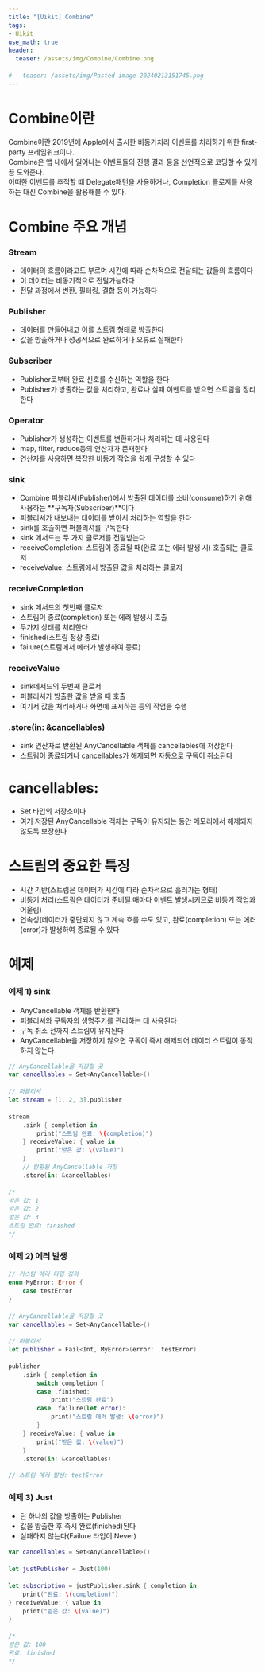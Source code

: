 ```yaml
---
title: "[Uikit] Combine"
tags: 
- Uikit
use_math: true
header: 
  teaser: /assets/img/Combine/Combine.png

#   teaser: /assets/img/Pasted image 20240213151745.png
---
```



<!-- https://medium.com/harrythegreat/swift-combine-입문하기-가이드-1-525ccb94af57 -->
<!-- https://velog.io/@newon-seoul/Combine-을-정리해보았습니다.-기초편 -->
# Combine이란
Combine이란 2019년에 Apple에서 출시한 비동기처리 이벤트를 처리하기 위한 first-party 프레임워크이다.  
Combine은 앱 내에서 일어나는 이벤트들의 진행 결과 등을 선언적으로 코딩할 수 있게끔 도와준다.  
어떠한 이벤트를 추적할 떄 Delegate패턴을 사용하거나, Completion 클로저를 사용하는 대신 Combine을 활용해볼 수 있다.

# Combine 주요 개념
### Stream
- 데이터의 흐름이라고도 부르며 시간에 따라 순차적으로 전달되는 값들의 흐름이다
- 이 데이터는 비동기적으로 전달가능하다
- 전달 과정에서 변환, 필터링, 결합 등이 가능하다

### Publisher
- 데이터를 만들어내고 이를 스트림 형태로 방출한다
- 값을 방출하거나 성공적으로 완료하거나 오류로 실패한다

### Subscriber
- Publisher로부터 완료 신호를 수신하는 역할을 한다
- Publisher가 방출하는 값을 처리하고, 완료나 실패 이벤트를 받으면 스트림을 정리한다

### Operator
- Publisher가 생성하는 이벤트를 변환하거나 처리하는 데 사용된다
- map, filter, reduce등의 연산자가 존재한다
- 연산자를 사용하면 복잡한 비동기 작업을 쉽게 구성할 수 있다

### sink
 - Combine 퍼블리셔(Publisher)에서 방출된 데이터를 소비(consume)하기 위해 사용하는 **구독자(Subscriber)**이다
 - 퍼블리셔가 내보내는 데이터를 받아서 처리하는 역할을 한다
 - sink를 호출하면 퍼블리셔를 구독한다
 - sink 메서드는 두 가지 클로저를 전달받는다
 - receiveCompletion: 스트림이 종료될 때(완료 또는 에러 발생 시) 호출되는 클로저
 - receiveValue: 스트림에서 방출된 값을 처리하는 클로저

### receiveCompletion
- sink 메서드의 첫번째 클로저
- 스트림이 종료(completion) 또는 에러 발생시 호출
- 두가지 상태를 처리한다
- finished(스트림 정상 종료)
- failure(스트림에서 에러가 발생하여 종료)
 
### receiveValue
- sink메서드의 두번째 클로저
- 퍼블리셔가 방출한 값을 받을 때 호출
- 여기서 값을 처리하거나 화면에 표시하는 등의 작업을 수행

### .store(in: &cancellables)
- sink 연산자로 반환된 AnyCancellable 객체를 cancellables에 저장한다
- 스트림이 종료되거나 cancellables가 해제되면 자동으로 구독이 취소된다
 
# cancellables:
- Set<AnyCancellable> 타입의 저장소이다
- 여기 저장된 AnyCancellable 객체는 구독이 유지되는 동안 메모리에서 해제되지 않도록 보장한다

# 스트림의 중요한 특징
- 시간 기반(스트림은 데이터가 시간에 따라 순차적으로 흘러가는 형태)
- 비동기 처리(스트림은 데이터가 준비될 때마다 이벤트 발생시키므로 비동기 작업과 어울림)
- 연속성(데이터가 중단되지 않고 계속 흐를 수도 있고, 완료(completion) 또는 에러(error)가 발생하여 종료될 수 있다

# 예제

### 예제 1) sink
- AnyCancellable 객체를 반환한다
- 퍼블리셔와 구독자의 생명주기를 관리하는 데 사용된다
- 구독 취소 전까지 스트림이 유지된다
- AnyCancellable을 저장하지 않으면 구독이 즉시 해제되어 데이터 스트림이 동작하지 않는다  

```swift
// AnyCancellable을 저장할 곳
var cancellables = Set<AnyCancellable>()
        
// 퍼블리셔
let stream = [1, 2, 3].publisher

stream
    .sink { completion in
        print("스트림 완료: \(completion)")
    } receiveValue: { value in
        print("받은 값: \(value)")
    }
    // 반환된 AnyCancellable 저장
    .store(in: &cancellables)

/*
받은 값: 1
받은 값: 2
받은 값: 3
스트림 완료: finished
*/
```
### 예제 2) 에러 발생
```swift
// 커스텀 에러 타입 정의
enum MyError: Error {
    case testError
}

// AnyCancellable을 저장할 곳
var cancellables = Set<AnyCancellable>()

// 퍼블리셔
let publisher = Fail<Int, MyError>(error: .testError)

publisher
    .sink { completion in
        switch completion {
        case .finished:
            print("스트림 완료")
        case .failure(let error):
            print("스트림 에러 발생: \(error)")
        }
    } receiveValue: { value in
        print("받은 값: \(value)")
    }
    .store(in: &cancellables)

// 스트림 에러 발생: testError
```

### 예제 3) Just
- 단 하나의 값을 방출하는 Publisher
- 값을 방출한 후 즉시 완료(finished)된다
- 실패하지 않는다(Failure 타입이 Never)  

```swift
var cancellables = Set<AnyCancellable>()
        
let justPublisher = Just(100)

let subscription = justPublisher.sink { completion in
    print("완료: \(completion)")
} receiveValue: { value in
    print("받은 값: \(value)")
}

/*
받은 값: 100
완료: finished
*/
```












<!-- 
# 예시
- URLSession.shared.dataTask { }를 사용하면 completion()을 써야하고 class - delegate를 적용하는 상황들이 직관적이지 않고  조금만 복잡해져도 스파게티 코드가 될 수 있다.

![alt text](/assets/img/Combine.png)


 Combine은 정리하자면  
 Publisher라는 이벤트 반응 전송기계  
 Subscriber라는 이벤트 수집기계  
 이 두개를 연결해주는 프레임워크이다.  
   

Subscriber 는 Publisher 에게 데이터를 받기만 하는 일방향적 관계이며,  
Subscriber 가 Publisher 에게 요청할 수 있는것은 데이터를 달라는 요청만 할 수 있다.
<br/><br/>
  
  
Publisher 는 Subscriber 에게 데이터를 전달할 때, 바로 전달할 수도 있지만  
Operator 를 활용해서, 데이터를 가공해서 줄 수 있다.
<br/><br/>
  
Operator 는 Swift 에서 일상적으로 쓰는 메소드들인  
map, flatMap, compactMap, filter 등의 이름을 따서 만든 메소드들로, 이름과 유사한 기능들을 제공한다.
<br/><br/>

더 쉽게 말하자면  
Publisher 는 데이터를 전송만 담당,  
Subscriber 는 데이터 수신만 담당  
Operator 는 Publisher 가 데이터 전송할 때, 중간에 수정하는 역할이다.
<br/><br/>
  


# 코드 예시


```swift

``

```swift
import UIKit
import Combine

// publisher 생성: [1, 2, 3]이라는 이벤트를 즉각적으로 보내겠다
var myIntArrayPublisher: Publishers.Sequence<[Int], Never> = [1, 2, 3].publisher

// 퍼블리셔에 대한 구독을 시작한다.
// 'sink' 메서드를 사용하여 퍼블리셔의 값을 수신하고 처리한다
myIntArrayPublisher.sink(receiveCompletion: { completion in
    switch completion {
    case .finished:
        print("완료")
    case .failure(let error):
        print("error: \(error)")
    }
}, receiveValue: { receivedValue in
     print("값을 받았다: \(receivedValue)")
})
``` -->
